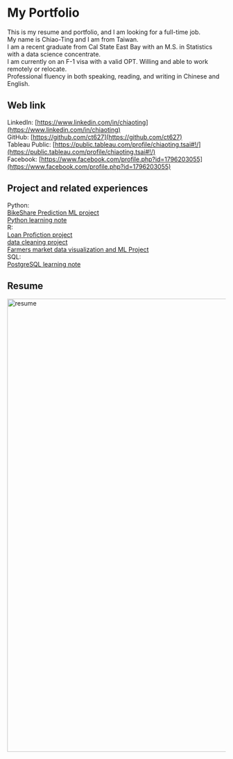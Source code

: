 # My Portfolio  

This is my resume and portfolio, and I am looking for a full-time job.   
My name is Chiao-Ting and I am from Taiwan.   
I am a recent graduate from Cal State East Bay with an M.S. in Statistics with a data science concentrate.    
I am currently on an F-1 visa with a valid OPT. Willing and able to work remotely or relocate.    
Professional fluency in both speaking, reading, and writing in Chinese and English.    

## Web link

LinkedIn: [https://www.linkedin.com/in/chiaoting](https://www.linkedin.com/in/chiaoting)  
GitHub: [https://github.com/ct627](https://github.com/ct627)   
Tableau Public: [https://public.tableau.com/profile/chiaoting.tsai#!/](https://public.tableau.com/profile/chiaoting.tsai#!/)     
Facebook: [https://www.facebook.com/profile.php?id=1796203055](https://www.facebook.com/profile.php?id=1796203055)

## Project and related experiences 

Python:    
[BikeShare Prediction ML project](https://github.com/ct627/Kaggle_BikeShare)  
[Python learning note](https://github.com/ct627/My_python_note)  
R:    
[Loan Profiction project](https://github.com/ct627/Loan_Prediction)  
[data cleaning project](https://github.com/ct627/data_cleaning_project)  
[Farmers market data visualization and ML Project](https://github.com/ct627/R_farmers_market)    
SQL:    
[PostgreSQL learning note](https://github.com/ct627/PostgreSQL_note)

## Resume    
 
<img width="1044" alt="resume" src="https://user-images.githubusercontent.com/67095395/94325865-76e14800-ff55-11ea-941f-52244d220379.JPG">



